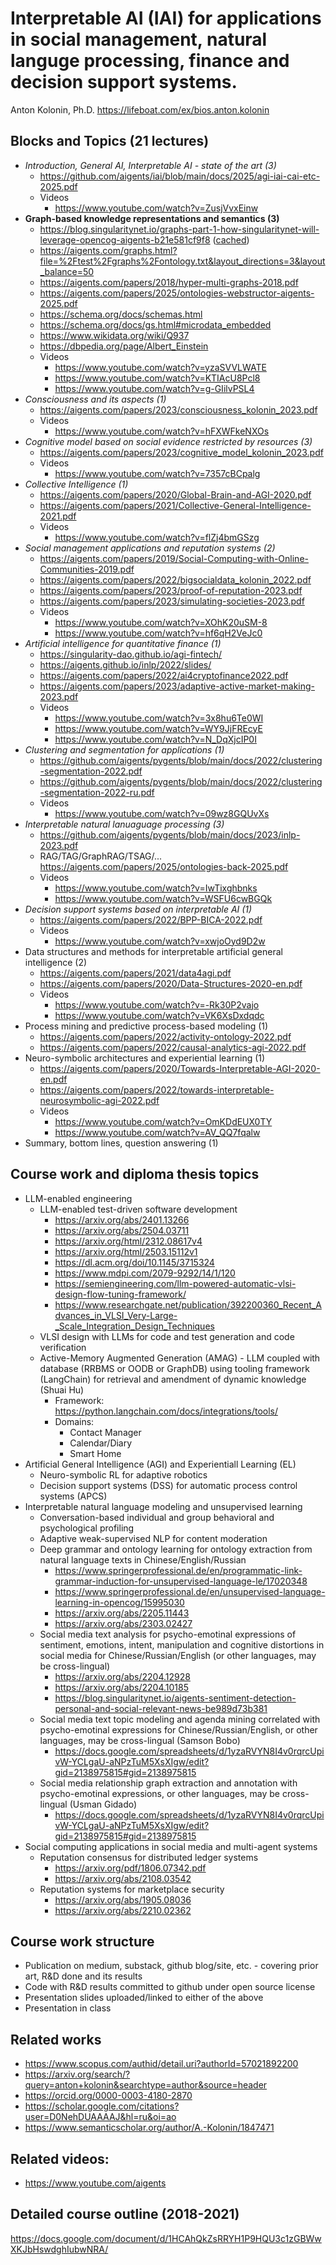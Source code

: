 # Interpretable AI (IAI) for applications in social management, natural languge processing, finance and decision support systems.
Anton Kolonin, Ph.D.
https://lifeboat.com/ex/bios.anton.kolonin

## Blocks and Topics (21 lectures)
- _Introduction, General AI, Interpretable AI - state of the art (3)_
  - https://github.com/aigents/iai/blob/main/docs/2025/agi-iai-cai-etc-2025.pdf
  - Videos
    - https://www.youtube.com/watch?v=ZusjVvxEinw
- **Graph-based knowledge representations and semantics (3)**
  - https://blog.singularitynet.io/graphs-part-1-how-singularitynet-will-leverage-opencog-aigents-b21e581cf9f8 ([cached](https://github.com/aigents/pygents/blob/main/docs/2023/Graphs%20Part%201_%20How%20SingularityNET%20Will%20Leverage%20OpenCog%20%26%20Aigents%20_%20by%20Aigents%20with%20Anton%20Kolonin%20_%20SingularityNET.pdf))
  - https://aigents.com/graphs.html?file=%2Ftest%2Fgraphs%2Fontology.txt&layout_directions=3&layout_balance=50
  - https://aigents.com/papers/2018/hyper-multi-graphs-2018.pdf
  - https://aigents.com/papers/2025/ontologies-webstructor-aigents-2025.pdf
  - https://schema.org/docs/schemas.html
  - https://schema.org/docs/gs.html#microdata_embedded
  - https://www.wikidata.org/wiki/Q937
  - https://dbpedia.org/page/Albert_Einstein
  - Videos
    - https://www.youtube.com/watch?v=yzaSVVLWATE
    - https://www.youtube.com/watch?v=KTIAcU8Pcl8
    - https://www.youtube.com/watch?v=g-GIilvPSL4
- _Consciousness and its aspects (1)_
  - https://aigents.com/papers/2023/consciousness_kolonin_2023.pdf
  - Videos
    - https://www.youtube.com/watch?v=hFXWFkeNXOs
- _Cognitive model based on social evidence restricted by resources (3)_
  - https://aigents.com/papers/2023/cognitive_model_kolonin_2023.pdf
  - Videos
    - https://www.youtube.com/watch?v=7357cBCpalg
- _Collective Intelligence (1)_
  - https://aigents.com/papers/2020/Global-Brain-and-AGI-2020.pdf
  - https://aigents.com/papers/2021/Collective-General-Intelligence-2021.pdf
  - Videos
    - https://www.youtube.com/watch?v=flZj4bmGSzg
- _Social management applications and reputation systems (2)_
  - https://aigents.com/papers/2019/Social-Computing-with-Online-Communities-2019.pdf
  - https://aigents.com/papers/2022/bigsocialdata_kolonin_2022.pdf
  - https://aigents.com/papers/2023/proof-of-reputation-2023.pdf
  - https://aigents.com/papers/2023/simulating-societies-2023.pdf
  - Videos
    - https://www.youtube.com/watch?v=XOhK20uSM-8
    - https://www.youtube.com/watch?v=hf6qH2VeJc0
- _Artificial intelligence for quantitative finance (1)_
  - https://singularity-dao.github.io/agi-fintech/
  - https://aigents.github.io/inlp/2022/slides/
  - https://aigents.com/papers/2022/ai4cryptofinance2022.pdf
  - https://aigents.com/papers/2023/adaptive-active-market-making-2023.pdf
  - Videos
    - https://www.youtube.com/watch?v=3x8hu6Te0WI
    - https://www.youtube.com/watch?v=WY9JjFREcyE
    - https://www.youtube.com/watch?v=N_DqXjcIP0I
- _Clustering and segmentation for applications (1)_
  - https://github.com/aigents/pygents/blob/main/docs/2022/clustering-segmentation-2022.pdf
  - https://github.com/aigents/pygents/blob/main/docs/2022/clustering-segmentation-2022-ru.pdf
  - Videos
    - https://www.youtube.com/watch?v=09wz8GQUvXs
- _Interpretable natural lanuaguage processing (3)_
  - https://github.com/aigents/pygents/blob/main/docs/2023/inlp-2023.pdf
  - RAG/TAG/GraphRAG/TSAG/... https://aigents.com/papers/2025/ontologies-back-2025.pdf
  - Videos
    - https://www.youtube.com/watch?v=IwTixghbnks
    - https://www.youtube.com/watch?v=WSFU6cwBGQk
- _Decision support systems based on interpretable AI (1)_
  - https://aigents.com/papers/2022/BPP-BICA-2022.pdf
  - Videos
    - https://www.youtube.com/watch?v=xwjoOyd9D2w
- Data structures and methods for interpretable artificial general intelligence (2)
  - https://aigents.com/papers/2021/data4agi.pdf
  - https://aigents.com/papers/2020/Data-Structures-2020-en.pdf
  - Videos
    - https://www.youtube.com/watch?v=-Rk30P2vajo
    - https://www.youtube.com/watch?v=VK6XsDxdqdc
- Process mining and predictive process-based modeling (1)
  - https://aigents.com/papers/2022/activity-ontology-2022.pdf
  - https://aigents.com/papers/2022/causal-analytics-agi-2022.pdf
- Neuro-symbolic architectures and experiential learning (1)
  - https://aigents.com/papers/2020/Towards-Interpretable-AGI-2020-en.pdf
  - https://aigents.com/papers/2022/towards-interpretable-neurosymbolic-agi-2022.pdf
  - Videos
    - https://www.youtube.com/watch?v=OmKDdEUX0TY
    - https://www.youtube.com/watch?v=AV_QQ7fqalw
- Summary, bottom lines, question answering (1) 

## Course work and diploma thesis topics
- LLM-enabled engineering
  - LLM-enabled test-driven software development
    - https://arxiv.org/abs/2401.13266
    - https://arxiv.org/abs/2504.03711
    - https://arxiv.org/html/2312.08617v4
    - https://arxiv.org/html/2503.15112v1
    - https://dl.acm.org/doi/10.1145/3715324
    - https://www.mdpi.com/2079-9292/14/1/120
    - https://semiengineering.com/llm-powered-automatic-vlsi-design-flow-tuning-framework/
    - https://www.researchgate.net/publication/392200360_Recent_Advances_in_VLSI_Very-Large-_Scale_Integration_Design_Techniques
  - VLSI design with LLMs for code and test generation and code verification
  - Active-Memory Augmented Generation (AMAG) - LLM coupled with database (RRBMS or OODB or GraphDB) using tooling framework (LangChain) for retrieval and amendment of dynamic knowledge (Shuai Hu)
    - Framework: https://python.langchain.com/docs/integrations/tools/
    - Domains:
      - Contact Manager
      - Calendar/Diary
      - Smart Home
- Artificial General Intelligence (AGI) and Experientiall Learning (EL)
  - Neuro-symbolic RL for adaptive robotics
  - Decision support systems (DSS) for automatic process control systems (APCS)
- Interpretable natural language modeling and unsupervised learning
  - Conversation-based individual and group behavioral and psychological profiling
  - Adaptive weak-supervised NLP for content moderation
  - Deep grammar and ontology learning for ontology extraction from natural language texts in Chinese/English/Russian
    - https://www.springerprofessional.de/en/programmatic-link-grammar-induction-for-unsupervised-language-le/17020348
    - https://www.springerprofessional.de/en/unsupervised-language-learning-in-opencog/15995030
    - https://arxiv.org/abs/2205.11443
    - https://arxiv.org/abs/2303.02427  
  - Social media text analysis for psycho-emotinal expressions of sentiment, emotions, intent, manipulation and cognitive distortions in social media for Chinese/Russian/English (or other languages, may be cross-lingual)
    - https://arxiv.org/abs/2204.12928
    - https://arxiv.org/abs/2204.10185
    - https://blog.singularitynet.io/aigents-sentiment-detection-personal-and-social-relevant-news-be989d73b381
  - Social media text topic modeling and agenda mining correlated with psycho-emotinal expressions for Chinese/Russian/English, or other languages, may be cross-lingual (Samson Bobo)
    - https://docs.google.com/spreadsheets/d/1yzaRVYN8I4v0rqrcUpivW-YCLgaU-aNPzTuM5XsXIgw/edit?gid=2138975815#gid=2138975815
  - Social media relationship graph extraction and annotation with psycho-emotinal expressions, or other languages, may be cross-lingual (Usman Gidado)
    - https://docs.google.com/spreadsheets/d/1yzaRVYN8I4v0rqrcUpivW-YCLgaU-aNPzTuM5XsXIgw/edit?gid=2138975815#gid=2138975815
- Social computing applications in social media and multi-agent systems
  - Reputation consensus for distributed ledger systems
    - https://arxiv.org/pdf/1806.07342.pdf
    - https://arxiv.org/abs/2108.03542
  - Reputation systems for marketplace security
    - https://arxiv.org/abs/1905.08036
    - https://arxiv.org/abs/2210.02362  

## Course work structure
- Publication on medium, substack, github blog/site, etc. - covering prior art, R&D done and its results
- Code with R&D results committed to github under open source license
- Presentation slides uploaded/linked to either of the above
- Presentation in class

## Related works
- https://www.scopus.com/authid/detail.uri?authorId=57021892200
- https://arxiv.org/search/?query=anton+kolonin&searchtype=author&source=header
- https://orcid.org/0000-0003-4180-2870
- https://scholar.google.com/citations?user=D0NehDUAAAAJ&hl=ru&oi=ao
- https://www.semanticscholar.org/author/A.-Kolonin/1847471

## Related videos:
- https://www.youtube.com/aigents

## Detailed course outline (2018-2021)
https://docs.google.com/document/d/1HCAhQkZsRRYH1P9HQU3c1zGBWwXKJbHswdghIubwNRA/
